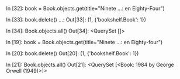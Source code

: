 In [32]: book = Book.objects.get(title="Ninete 
    ...: en Eighty-Four")

In [33]: book.delete()
    ...: 
Out[33]: (1, {'bookshelf.Book': 1})

In [34]: Book.objects.all()
Out[34]: <QuerySet []>

In [19]: book = Book.objects.get(title="Ninete 
    ...: en Eighty-four")

In [20]: book.delete()
Out[20]: (1, {'bookshelf.Book': 1})

In [21]: Book.objects.all()
Out[21]: <QuerySet [<Book: 1984 by George Orwell (1949)>]>